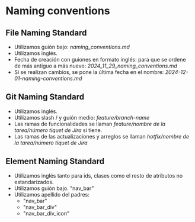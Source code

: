 # Naming conventions

## File Naming Standard

- Utilizamos guión bajo: *naming_conventions.md*
- Utilizamos inglés.
- Fecha de creación con guiones en formato inglés: para que se ordene de más antiguo a más nuevo: *2024_11_29_naming_conventions.md*
- Si se realizan cambios, se pone la última fecha en el nombre: *2024-12-01-naming-conventions.md*

## Git Naming Standard

- Utilizamos inglés.
- Utilizamos slash / y guión medio: *feature/branch-name*
- Las ramas de funcionalidades se llaman *feature/nombre de la tarea/número tiquet de Jira* si tiene.
- Las ramas de las actualizaciones y arreglos se llaman *hotfix/nombre de la tarea/número tiquet de Jira*

## Element Naming Standard

- Utilizamos inglés tanto para ids, clases como el resto de atributos no estandarizados.
- Utilizamos guión bajo.  "nav_bar"
- Utilizamos apellido del padres:
  - "nav_bar"
  - "nav_bar_div"
  - "nav_bar_div_icon"
